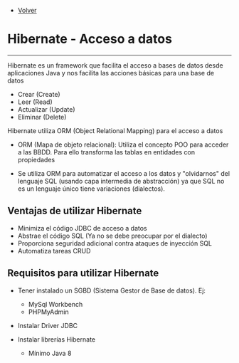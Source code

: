 - [Volver](../index.html)

# Hibernate - Acceso a datos

---

Hibernate es un framework que facilita el acceso a bases de datos desde aplicaciones Java y nos facilita las acciones básicas para una base de datos

- Crear (Create)
- Leer (Read)
- Actualizar (Update)
- Eliminar (Delete)

Hibernate utiliza ORM (Object Relational Mapping) para el acceso a datos

- ORM (Mapa de objeto relacional): Utiliza el concepto POO para acceder a las BBDD.  Para ello transforma las tablas en entidades con propiedades

- Se utiliza ORM para automatizar el acceso a los datos y "olvidarnos" del lenguaje SQL (usando capa intermedia de abstracción) ya que SQL no es un lenguaje único tiene variaciones (dialectos).

## Ventajas de utilizar Hibernate

- Minimiza el código JDBC de acceso a datos
- Abstrae el código SQL (Ya no se debe preocupar por el dialecto)
- Proporciona seguridad adicional contra ataques de inyección SQL
- Automatiza tareas CRUD

## Requisitos para utilizar Hibernate

- Tener instalado un SGBD (Sistema Gestor de Base de datos). Ej:

  - MySql Workbench
  - PHPMyAdmin

- Instalar Driver JDBC
- Instalar librerías Hibernate

  - Mínimo Java 8
